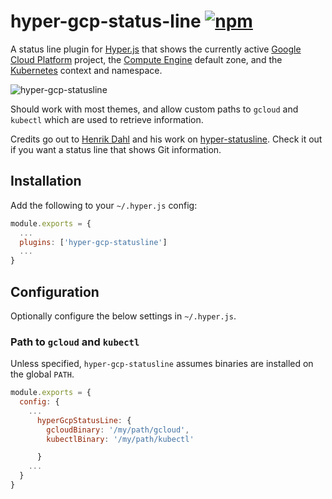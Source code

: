 # hyper-gcp-status-line [![npm](https://img.shields.io/npm/dt/hyper-gcp-status-line.svg?maxAge=86400?style=flat-square)](https://www.npmjs.com/package/hyper-gcp-status-line)

A status line plugin for [Hyper.js](https://hyper.is/) that shows the currently active [Google Cloud Platform](https://cloud.google.com/) project, the [Compute Engine](https://cloud.google.com/compute/) default zone, and the [Kubernetes](https://kubernetes.io) context and namespace.

![hyper-gcp-statusline](https://user-images.githubusercontent.com/3009167/48673267-076fc580-eb40-11e8-95f7-cfa4b3b4d345.png "hyper-gcp-statusline")

Should work with most themes, and allow custom paths to `gcloud` and `kubectl` which are used to retrieve information.

Credits go out to [Henrik Dahl](https://github.com/henrikdahl) and his work on [hyper-statusline](https://github.com/henrikdahl/hyper-statusline). Check it out if you want a status line that shows Git information.

## Installation

Add the following to your `~/.hyper.js` config:

```javascript
module.exports = {
  ...
  plugins: ['hyper-gcp-statusline']
  ...
}
```

## Configuration

Optionally configure the below settings in `~/.hyper.js`.

### Path to `gcloud` and `kubectl`
Unless specified, `hyper-gcp-statusline` assumes binaries are installed on the global `PATH`.

```javascript
module.exports = {
  config: {
    ...
      hyperGcpStatusLine: {
        gcloudBinary: '/my/path/gcloud',
        kubectlBinary: '/my/path/kubectl'

      }
    ...
  }
}
```